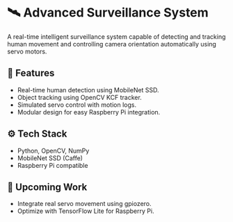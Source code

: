 # 🛰️ Advanced Surveillance System

A real-time intelligent surveillance system capable of detecting and tracking human movement and controlling camera orientation automatically using servo motors.

## 🎯 Features
- Real-time human detection using MobileNet SSD.
- Object tracking using OpenCV KCF tracker.
- Simulated servo control with motion logs.
- Modular design for easy Raspberry Pi integration.

## ⚙️ Tech Stack
- Python, OpenCV, NumPy
- MobileNet SSD (Caffe)
- Raspberry Pi compatible

## 🧠 Upcoming Work
- Integrate real servo movement using gpiozero.
- Optimize with TensorFlow Lite for Raspberry Pi.
